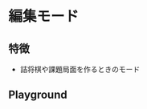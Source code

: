 # 編集モード

## 特徴

* 詰将棋や課題局面を作るときのモード

## Playground

<ShogiPlayerWcWrapper sp_mode="edit" sp_preset="詰将棋" class="is-small" />
